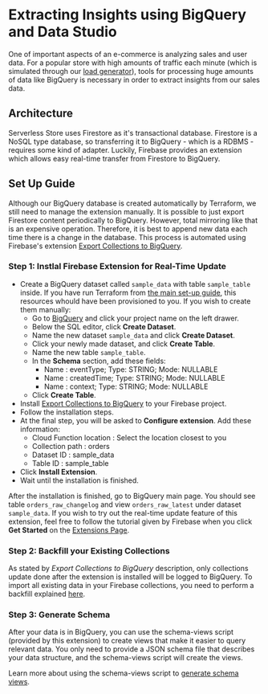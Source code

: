 # Extracting Insights using BigQuery and Data Studio

One of important aspects of an e-commerce is analyzing sales and user data. For a popular store with high amounts of traffic each minute (which is simulated through our [load generator](LoadGenerator.md)), tools for processing huge amounts of data like BigQuery is necessary in order to extract insights from our sales data.

## Architecture

Serverless Store uses Firestore as it's transactional database. Firestore is a NoSQL type database, so transferring it to BigQuery - which is a RDBMS - requires some kind of adapter. Luckily, Firebase provides an extension which allows easy real-time transfer from Firestore to BigQuery.

## Set Up Guide

Although our BigQuery database is created automatically by Terraform, we still need to manage the extension manually. It is possible to just export Firestore content periodically to BigQuery. However, total mirroring like that is an expensive operation. Therefore, it is best to append new data each time there is a change in the database. This process is automated using Firebase's extension [Export Collections to BigQuery](https://firebase.google.com/products/extensions/firestore-bigquery-export).

### Step 1: Instlal Firebase Extension for Real-Time Update

- Create a BigQuery dataset called `sample_data` with table `sample_table` inside. If you have run Terraform from [the main set-up guide](../README.md), this resources whould have been provisioned to you. If you wish to create them manually:
  - Go to [BigQuery](https://console.cloud.google.com/bigquery) and click your project name on the left drawer.
  - Below the SQL editor, click **Create Dataset**.
  - Name the new dataset `sample_data` and click **Create Dataset**.
  - Click your newly made dataset, and click **Create Table**.
  - Name the new table `sample_table`.
  - In the **Schema** section, add these fields:
    - Name : eventType; Type: STRING; Mode: NULLABLE
    - Name : createdTime; Type: STRING; Mode: NULLABLE
    - Name : context; Type: STRING; Mode: NULLABLE
  - Click **Create Table**.
- Install [Export Collections to BigQuery](https://firebase.google.com/products/extensions/firestore-bigquery-export) to your Firebase project.
- Follow the installation steps.
- At the final step, you will be asked to **Configure extension**. Add these information:
  - Cloud Function location : Select the location closest to you
  - Collection path : orders
  - Dataset ID : sample_data
  - Table ID : sample_table
- Click **Install Extension**.
- Wait until the installation is finished.

After the installation is finished, go to BigQuery main page. You should see table `orders_raw_changelog` and view `orders_raw_latest` under dataset `sample_data`. If you wish to try out the real-time update feature of this extension, feel free to follow the tutorial given by Firebase when you click **Get Started** on the [Extensions Page](https://console.firebase.google.com/project/intern-experiment/extensions).

### Step 2: Backfill your Existing Collections

As stated by _Export Collections to BigQuery_ description, only collections update done after the extension is installed will be logged to BigQuery. To import all existing data in your Firebase collections, you need to perform a backfill explained [here](https://github.com/firebase/extensions/blob/master/firestore-bigquery-export/guides/IMPORT_EXISTING_DOCUMENTS.md).

### Step 3: Generate Schema

After your data is in BigQuery, you can use the schema-views script (provided by this extension) to create views that make it easier to query relevant data. You only need to provide a JSON schema file that describes your data structure, and the schema-views script will create the views.

Learn more about using the schema-views script to [generate schema views](https://github.com/firebase/extensions/blob/master/firestore-bigquery-export/guides/GENERATE_SCHEMA_VIEWS.md).
